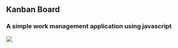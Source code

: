 ## Kanban Board

### A simple work management application using javascript

<img src="https://github.com/rohanSoni2033/Kanban-board/blob/master/kanban_board.png">
